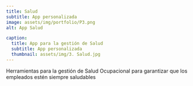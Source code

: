 ```yaml
---
title: Salud 
subtitle: App personalizada
image: assets/img/portfolio/P3.png
alt: App Salud

caption:
  title: App para la gestión de Salud 
  subtitle: App personalizada
  thumbnail: assets/img/3. Salud.jpg
---
```

Herramientas para la gestión de Salud Ocupacional para garantizar que los empleados estén siempre saludables

